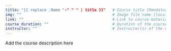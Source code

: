 ```yaml
---
title: "{{ replace .Name "-" " " | title }}"   # Course title (Mandatory)
img: ""                                        # Image file name (located in /images/courses/) (Mandatory)
link: ""                                       # Link to course material or external resource (Mandatory)
course_duration: ""                            # Duration of the course (e.g., '30 hours') (Optional)
instructor: ""                                 # Instructor(s) of the course (Optional)
---
```


Add the course description here
